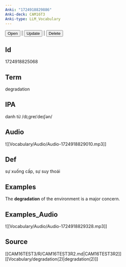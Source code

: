 ```yaml
---
Anki: "1724918829886"
Anki-deck: CAM16T3
Anki-type: LLM_Vocabulary
---
```

<button class="anki-btn-open">Open</button> | <button class="anki-btn-update">Update</button> | <button class="anki-btn-delete">Delete</button>

## Id
1724918825068
## Term
degradation
## IPA
danh từ /dɪˌɡreɪˈdeɪʃən/
## Audio
 ![[Vocabulary/Audio/Audio-1724918829010.mp3]]
## Def
 sự xuống cấp, sự suy thoái

## Examples
The **degradation** of the environment is a major concern. 

## Examples_Audio
![[Vocabulary/Audio/Audio-1724918829328.mp3]]
## Source
 [[CAM16TEST3/R/CAM16TEST3R2.md|CAM16TEST3R2]] [[Vocabulary/degradation(2)|degradation(2)]]